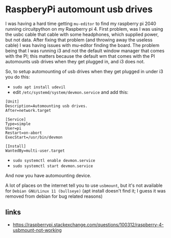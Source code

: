 # RaspberyPi automount usb drives

I was having a hard time getting `mu-editor` to find my raspberry pi 2040 
running circuitpython on my Raspberry pi 4.  First problem, was I was using
the usbc cable that cable with some headphones, which supplied power, but not
data.  After fixing that problem (and throwing away the useless cable) I was
having issues with mu-editor finding the board.  The problem being that I was
running i3 and not the default window manager that comes with the PI; this
matters because the default wm that comes with the PI automounts usb drives
when they get plugged in, and i3 does not.

So, to setup automounting of usb drives when they get plugged in under i3 you do this:

- `sudo apt install udevil`
- edit `/etc/systemd/system/devmon.service`  and add this:

```
[Unit]
Description=Automounting usb drives.
After=network.target

[Service]
Type=simple
User=pi
Restart=on-abort
ExecStart=/usr/bin/devmon

[Install]
WantedBy=multi-user.target
```

- `sudo systemctl enable devmon.service`
- `sudo systemctl start devmon.service`

And now you have automounting device.  

A lot of places on the internet tell you to use `usbmount`, but it's not available for
`Debian GNU/Linux 11 (bullseye)`  (apt install doesn't find it; I guess it was 
removed from debian for bug related reasons)


## links
- https://raspberrypi.stackexchange.com/questions/100312/raspberry-4-usbmount-not-working
